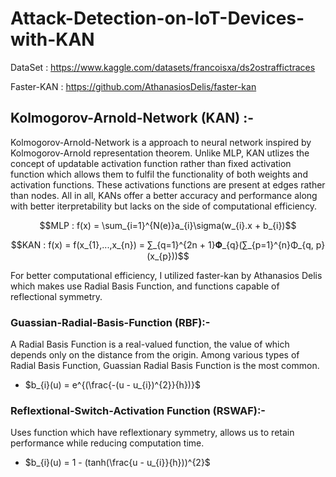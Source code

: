 # Attack-Detection-on-IoT-Devices-with-KAN
DataSet : https://www.kaggle.com/datasets/francoisxa/ds2ostraffictraces

Faster-KAN : https://github.com/AthanasiosDelis/faster-kan

## Kolmogorov-Arnold-Network (KAN) :-
Kolmogorov-Arnold-Network is a approach to neural network inspired by Kolmogorov-Arnold representation theorem. Unlike MLP, KAN utlizes the concept of updatable activation function rather than fixed activation function which allows them to fulfil the functionality of both weights and activation functions. These activations functions are present at edges rather than nodes. All in all, KANs offer a better accuracy and performance along with better iterpretability but lacks on the side of computational efficiency.

$$MLP : f(x) = \sum_{i=1}^{N(e)}a_{i}\sigma(w_{i}.x + b_{i})$$

$$KAN : f(x) = f(x_{1},...,x_{n}) = ∑_{q=1}^{2n + 1}𝚽_{q}(∑_{p=1}^{n}Φ_{q, p}(x_{p}))$$

For better computational efficiency, I utilized faster-kan by Athanasios Delis which makes use Radial Basis Function, and functions capable of reflectional symmetry.
### Guassian-Radial-Basis-Function (RBF):-
A Radial Basis Function is a real-valued function, the value of which depends only on the distance from the origin. Among various types of Radial Basis Function, Guassian Radial Basis Function is the most common.
* $b_{i}(u) = e^{(\frac{-(u - u_{i})^{2}}{h})}$
### Reflextional-Switch-Activation Function (RSWAF):-
Uses function which have reflextionary symmetry, allows us to retain performance while reducing computation time.
* $b_{i}(u) = 1 - (tanh(\frac{u - u_{i}}{h}))^{2}$
